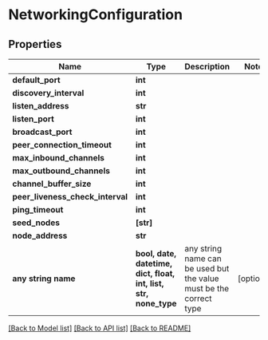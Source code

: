 # NetworkingConfiguration


## Properties
Name | Type | Description | Notes
------------ | ------------- | ------------- | -------------
**default_port** | **int** |  | 
**discovery_interval** | **int** |  | 
**listen_address** | **str** |  | 
**listen_port** | **int** |  | 
**broadcast_port** | **int** |  | 
**peer_connection_timeout** | **int** |  | 
**max_inbound_channels** | **int** |  | 
**max_outbound_channels** | **int** |  | 
**channel_buffer_size** | **int** |  | 
**peer_liveness_check_interval** | **int** |  | 
**ping_timeout** | **int** |  | 
**seed_nodes** | **[str]** |  | 
**node_address** | **str** |  | 
**any string name** | **bool, date, datetime, dict, float, int, list, str, none_type** | any string name can be used but the value must be the correct type | [optional]

[[Back to Model list]](../README.md#documentation-for-models) [[Back to API list]](../README.md#documentation-for-api-endpoints) [[Back to README]](../README.md)


